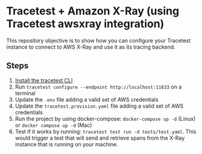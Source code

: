 # Tracetest + Amazon X-Ray (using Tracetest awsxray integration)

This repository objective is to show how you can configure your Tracetest instance to connect to AWS X-Ray and use it as its tracing backend.

## Steps

1. [Install the tracetest CLI](https://docs.tracetest.io/installing/)
2. Run `tracetest configure --endpoint http://localhost:11633` on a terminal
3. Update the `.env` file adding a valid set of AWS credentials
4. Update the `tracetest.provision.yaml` file adding a valid set of AWS credentials
5. Run the project by using docker-compose: `docker-compose up -d` (Linux) or `docker compose up -d` (Mac)
6. Test if it works by running: `tracetest test run -d tests/test.yaml`. This would trigger a test that will send and retrieve spans from the X-Ray instance that is running on your machine.
